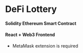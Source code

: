 # DeFi Lottery
#### Solidity Ethereum Smart Contract
#### React + Web3 Frontend

* MetaMask extension is required 
